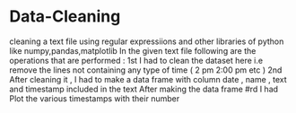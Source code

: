 # Data-Cleaning
cleaning a text file using regular expressiions and other libraries of python like numpy,pandas,matplotlib
In the given text file following are the operations that are performed :
1st I had to clean the dataset here i.e remove the lines not containing any type of time ( 2 pm 2:00 pm etc )
2nd After cleaning it , I had to make a data frame with column date , name , text and timestamp included in the text After making the data frame 
#rd I had Plot the various timestamps with their number
